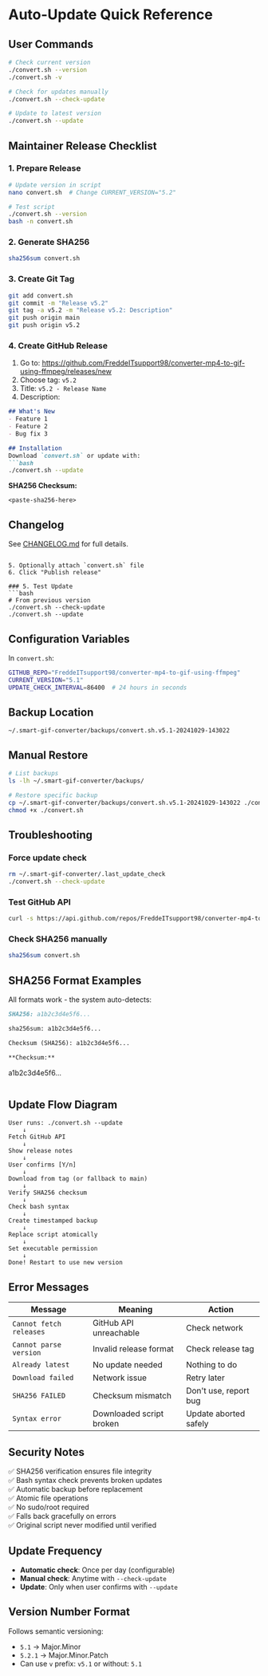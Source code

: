 # Auto-Update Quick Reference

## User Commands

```bash
# Check current version
./convert.sh --version
./convert.sh -v

# Check for updates manually
./convert.sh --check-update

# Update to latest version
./convert.sh --update
```

## Maintainer Release Checklist

### 1. Prepare Release
```bash
# Update version in script
nano convert.sh  # Change CURRENT_VERSION="5.2"

# Test script
./convert.sh --version
bash -n convert.sh
```

### 2. Generate SHA256
```bash
sha256sum convert.sh
```

### 3. Create Git Tag
```bash
git add convert.sh
git commit -m "Release v5.2"
git tag -a v5.2 -m "Release v5.2: Description"
git push origin main
git push origin v5.2
```

### 4. Create GitHub Release
1. Go to: https://github.com/FreddeITsupport98/converter-mp4-to-gif-using-ffmpeg/releases/new
2. Choose tag: `v5.2`
3. Title: `v5.2 - Release Name`
4. Description:
```markdown
## What's New
- Feature 1
- Feature 2
- Bug fix 3

## Installation
Download `convert.sh` or update with:
```bash
./convert.sh --update
```

**SHA256 Checksum:**
```
<paste-sha256-here>
```

## Changelog
See [CHANGELOG.md](link) for full details.
```

5. Optionally attach `convert.sh` file
6. Click "Publish release"

### 5. Test Update
```bash
# From previous version
./convert.sh --check-update
./convert.sh --update
```

## Configuration Variables

In `convert.sh`:
```bash
GITHUB_REPO="FreddeITsupport98/converter-mp4-to-gif-using-ffmpeg"
CURRENT_VERSION="5.1"
UPDATE_CHECK_INTERVAL=86400  # 24 hours in seconds
```

## Backup Location
```
~/.smart-gif-converter/backups/convert.sh.v5.1-20241029-143022
```

## Manual Restore
```bash
# List backups
ls -lh ~/.smart-gif-converter/backups/

# Restore specific backup
cp ~/.smart-gif-converter/backups/convert.sh.v5.1-20241029-143022 ./convert.sh
chmod +x ./convert.sh
```

## Troubleshooting

### Force update check
```bash
rm ~/.smart-gif-converter/.last_update_check
./convert.sh --check-update
```

### Test GitHub API
```bash
curl -s https://api.github.com/repos/FreddeITsupport98/converter-mp4-to-gif-using-ffmpeg/releases/latest | jq
```

### Check SHA256 manually
```bash
sha256sum convert.sh
```

## SHA256 Format Examples

All formats work - the system auto-detects:

```markdown
SHA256: a1b2c3d4e5f6...

sha256sum: a1b2c3d4e5f6...

Checksum (SHA256): a1b2c3d4e5f6...

**Checksum:**
```
a1b2c3d4e5f6...
```
```

## Update Flow Diagram

```
User runs: ./convert.sh --update
    ↓
Fetch GitHub API
    ↓
Show release notes
    ↓
User confirms [Y/n]
    ↓
Download from tag (or fallback to main)
    ↓
Verify SHA256 checksum
    ↓
Check bash syntax
    ↓
Create timestamped backup
    ↓
Replace script atomically
    ↓
Set executable permission
    ↓
Done! Restart to use new version
```

## Error Messages

| Message | Meaning | Action |
|---------|---------|--------|
| `Cannot fetch releases` | GitHub API unreachable | Check network |
| `Cannot parse version` | Invalid release format | Check release tag |
| `Already latest` | No update needed | Nothing to do |
| `Download failed` | Network issue | Retry later |
| `SHA256 FAILED` | Checksum mismatch | Don't use, report bug |
| `Syntax error` | Downloaded script broken | Update aborted safely |

## Security Notes

✅ SHA256 verification ensures file integrity  
✅ Bash syntax check prevents broken updates  
✅ Automatic backup before replacement  
✅ Atomic file operations  
✅ No sudo/root required  
✅ Falls back gracefully on errors  
✅ Original script never modified until verified  

## Update Frequency

- **Automatic check**: Once per day (configurable)
- **Manual check**: Anytime with `--check-update`
- **Update**: Only when user confirms with `--update`

## Version Number Format

Follows semantic versioning:
- `5.1` → Major.Minor
- `5.2.1` → Major.Minor.Patch
- Can use `v` prefix: `v5.1` or without: `5.1`
